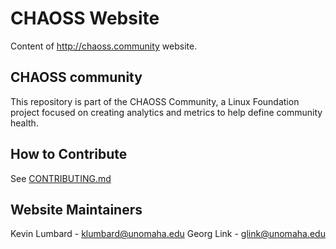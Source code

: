 # CHAOSS Website
Content of http://chaoss.community website.

## CHAOSS community
This repository is part of the CHAOSS Community, a Linux Foundation project focused on creating analytics and metrics to help define community health.

## How to Contribute
See [CONTRIBUTING.md](CONTRIBUTING.md)

## Website Maintainers
Kevin Lumbard - klumbard@unomaha.edu
Georg Link - glink@unomaha.edu
